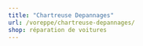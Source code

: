 ```yaml
---
title: "Chartreuse Depannages"
url: /voreppe/chartreuse-depannages/
shop: réparation de voitures
---
```


